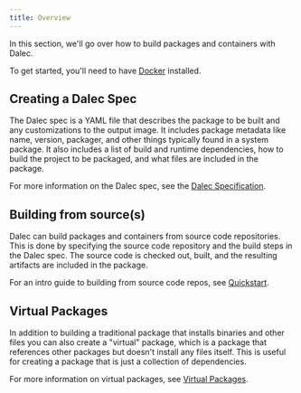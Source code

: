 ```yaml
---
title: Overview
---
```


In this section, we'll go over how to build packages and containers with Dalec.

To get started, you'll need to have [Docker](https://docs.docker.com/engine/install/) installed.

## Creating a Dalec Spec

The Dalec spec is a YAML file that describes the package to be built and any customizations to the output image. It includes package metadata like name, version, packager, and other things typically found in a system package. It also includes a list of build and runtime dependencies, how to build the project to be packaged, and what files are included in the package.

For more information on the Dalec spec, see the [Dalec Specification](spec.md).

## Building from source(s)

Dalec can build packages and containers from source code repositories. This is done by specifying the source code repository and the build steps in the Dalec spec. The source code is checked out, built, and the resulting artifacts are included in the package.

For an intro guide to building from source code repos, see [Quickstart](quickstart.md).

## Virtual Packages

In addition to building a traditional package that installs binaries and other files you can also create a "virtual" package, which is a package that references other packages but doesn't install any files itself. This is useful for creating a package that is just a collection of dependencies.

For more information on virtual packages, see [Virtual Packages](virtual-packages.md).
